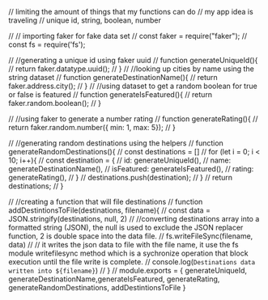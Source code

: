 // limiting the amount of things that my functions can do
// my app idea is traveling
 // unique id, string, boolean, number

// // importing faker for fake data set
// const faker = require("faker"); 
// const fs = require('fs');

// //generating a unique id using faker uuid
// function generateUniqueId(){
//     return faker.datatype.uuid();
// }
// //looking up cities by name using the string dataset
// function generateDestinationName(){
//     return faker.address.city();
// }
// //using dataset to get a random boolean for true or false is featured
// function generateIsFeatured(){
//     return faker.random.boolean();
// }

// //using faker to generate a number rating 
// function generateRating(){
//     return faker.random.number({ min: 1, max: 5});
// }

// //generating random destinations using the helpers 
// function generateRandomDestinations(){
//     const destinations = []
//     for (let i = 0; i < 10; i++){
//         const destination = {
//             id: generateUniqueId(),
//             name: generateDestinationName(),
//             isFeatured: generateIsFeatured(),
//             rating: generateRating(),
//         }
//         destinations.push(destination);
//     }
//     return destinations;
// }

// //creating a function that will file destinations 
// function addDestintionsToFile(destinations, filename){
//     const data = JSON.stringify(destinations, null, 2)
//     //converting destinations array into a formatted string (JSON), the null is used to exclude the JSON replacer function, 2 is double space into the data file.
//     fs.writeFileSync(filename, data) 
//     // it writes the json data to file with the file name, it use the fs module writefilesync method which is a sychronize operation that block execution until the file write is complete.
//     console.log(`Destinations data written into ${filename}`)
// }
// module.exports = { generateUniqueId, generateDestinationName,generateIsFeatured, generateRating, generateRandomDestinations, addDestintionsToFile  }